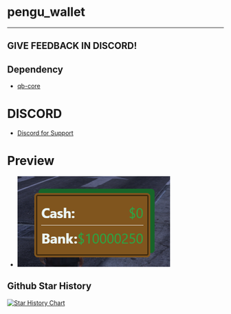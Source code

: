 # pengu_wallet
---
## GIVE FEEDBACK IN DISCORD!

## Dependency
* [qb-core](https://github.com/qbcore-framework/qb-core)
  
# DISCORD
* [Discord for Support](https://discord.gg/AS7U5GK4TE)

# Preview
* ![pengu_wallet preview](image.png)


## Github Star History

[![Star History Chart](https://api.star-history.com/svg?repos=PenguScript/pengu_wallet&type=Date)](https://star-history.com/#PenguScript/pengu_wallet&Date)
